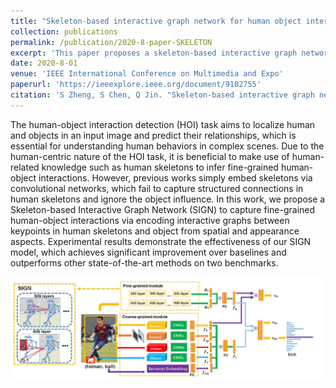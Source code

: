 ```yaml
---
title: "Skeleton-based interactive graph network for human object interaction detection"
collection: publications
permalink: /publication/2020-8-paper-SKELETON
excerpt: 'This paper proposes a skeleton-based interactive graph network for human-object interaction.'
date: 2020-8-01
venue: 'IEEE International Conference on Multimedia and Expo'
paperurl: 'https://ieeexplore.ieee.org/document/9102755'
citation: 'S Zheng, S Chen, Q Jin. "Skeleton-based interactive graph network for human object interaction detection." <i>2020 IEEE International Conference on Multimedia and Expo (ICME)</i>. 1-6.'
---
```

The human-object interaction detection (HOI) task aims to localize human and objects in an input image and predict their relationships, which is essential for understanding human behaviors in complex scenes. Due to the human-centric nature of the HOI task, it is beneficial to make use of human-related knowledge such as human skeletons to infer fine-grained human-object interactions. However, previous works simply embed skeletons via convolutional networks, which fail to capture structured connections in human skeletons and ignore the object influence. In this work, we propose a Skeleton-based Interactive Graph Network (SIGN) to capture fine-grained human-object interactions via encoding interactive graphs between keypoints in human skeletons and object from spatial and appearance aspects. Experimental results demonstrate the effectiveness of our SIGN model, which achieves significant improvement over baselines and outperforms other state-of-the-art methods on two benchmarks.


![image missing](../images/pubs/icme20_skeleton.jpg "Figure 1")